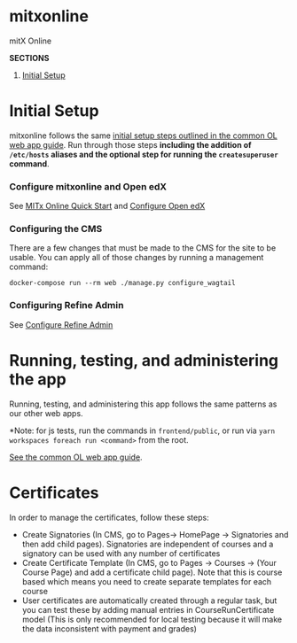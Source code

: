 # mitxonline
mitX Online

**SECTIONS**
1. [Initial Setup](#initial-setup)

# Initial Setup

mitxonline follows the same [initial setup steps outlined in the common OL web app guide](https://mitodl.github.io/handbook/how-to/common-web-app-guide.html).
Run through those steps **including the addition of `/etc/hosts` aliases and the optional step for running the
`createsuperuser` command**.

### Configure mitxonline and Open edX

See [MITx Online Quick Start](docs/source/configuration/quickstart.rst) and [Configure Open edX](docs/source/configuration/open_edx.rst)

### Configuring the CMS

There are a few changes that must be made to the CMS for the site
to be usable. You can apply all of those changes by running a management command:

```
docker-compose run --rm web ./manage.py configure_wagtail
```

### Configuring Refine Admin

See [Configure Refine Admin](docs/source/configuration/refine_admin.rst)

# Running, testing, and administering the app

Running, testing, and administering this app follows the same patterns as our other web apps. 

*Note: for js tests, run the commands in `frontend/public`, or run via `yarn workspaces foreach run <command>` from the root.

[See the common OL web app guide](http://mitodl.github.io/handbook/common-web-app-guide.html#running-and-accessing-the-app).


# Certificates

In order to manage the certificates, follow these steps:

* Create Signatories (In CMS, go to Pages-> HomePage -> Signatories and then add child pages). Signatories are independent of courses and a signatory can be used with any number of certificates
* Create Certificate Template (In CMS, go to Pages -> Courses -> (Your Course Page) and add a certificate child page). Note that this is course based which means you need to create separate templates for each course
* User certificates are automatically created through a regular task, but you can test these by adding manual entries in CourseRunCertificate model (This is only recommended for local testing because it will make the data inconsistent with payment and grades)
